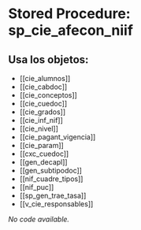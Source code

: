 # Stored Procedure: sp_cie_afecon_niif

## Usa los objetos:
- [[cie_alumnos]]
- [[cie_cabdoc]]
- [[cie_conceptos]]
- [[cie_cuedoc]]
- [[cie_grados]]
- [[cie_inf_nif]]
- [[cie_nivel]]
- [[cie_pagant_vigencia]]
- [[cie_param]]
- [[cxc_cuedoc]]
- [[gen_decapl]]
- [[gen_subtipodoc]]
- [[nif_cuadre_tipos]]
- [[nif_puc]]
- [[sp_gen_trae_tasa]]
- [[v_cie_responsables]]

*No code available.*
